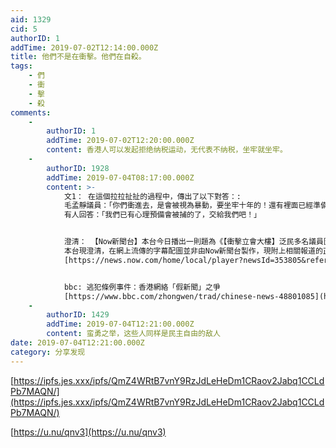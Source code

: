 ```yaml
---
aid: 1329
cid: 5
authorID: 1
addTime: 2019-07-02T12:14:00.000Z
title: 他們不是在衝擊。他們在自殺。
tags:
    - 們
    - 衝
    - 擊
    - 殺
comments:
    -
        authorID: 1
        addTime: 2019-07-02T12:20:00.000Z
        content: 香港人可以发起拒绝纳税运动，无代表不纳税，坐牢就坐牢。
    -
        authorID: 1928
        addTime: 2019-07-04T08:17:00.000Z
        content: >-
            文1： 在這個拉拉扯扯的過程中，傳出了以下對答：:
            毛孟靜議員：「你們衝進去，是會被視為暴動，要坐牢十年的！還有裡面已經準備好槍等你們了！」
            有人回答：「我們已有心理預備會被捕的了，交給我們吧！」


            澄清： 【Now新聞台】本台今日播出一則題為《【衝擊立會大樓】泛民多名議員圖勸阻無效》的新聞後，發現部分內容被惡意更改，並且在網上流傳。
            本台現澄清，在網上流傳的字幕配圖並非由Now新聞台製作，現附上相關報道的正確字幕內容以正視聽。 本台對有新聞報道內容遭惡意更改深表遺憾。
            [https://news.now.com/home/local/player?newsId=353805&refer=](https://news.now.com/home/local/player?newsId=353805&refer=)


            bbc: 逃犯條例事件：香港網絡「假新聞」之爭
            [https://www.bbc.com/zhongwen/trad/chinese-news-48801085](https://www.bbc.com/zhongwen/trad/chinese-news-48801085)
    -
        authorID: 1429
        addTime: 2019-07-04T12:21:00.000Z
        content: 蛮勇之举，这些人同样是民主自由的敌人
date: 2019-07-04T12:21:00.000Z
category: 分享发现
---
```


[https://ipfs.jes.xxx/ipfs/QmZ4WRtB7vnY9RzJdLeHeDm1CRaov2Jabq1CCLdPb7MAQN/](https://ipfs.jes.xxx/ipfs/QmZ4WRtB7vnY9RzJdLeHeDm1CRaov2Jabq1CCLdPb7MAQN/)

[https://u.nu/qnv3](https://u.nu/qnv3)
